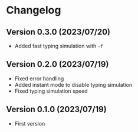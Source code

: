 # Changelog

## Version 0.3.0 (2023/07/20)

- Added fast typing simulation with `-f`

## Version 0.2.0 (2023/07/19)

- Fixed error handling
- Added instant mode to disable typing simulation
- Fixed typing simulation speed

## Version 0.1.0 (2023/07/19)

- First version
